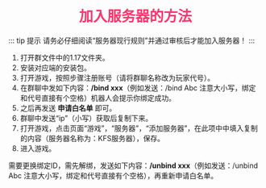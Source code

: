 # <div align="center"><font color=#FD366D>加入服务器的方法</font></div>
::: tip 提示
请务必仔细阅读“服务器现行规则”并通过审核后才能加入服务器！
:::
1. 打开群文件中的1.17文件夹。
2. 安装对应端的安装包。 
3. 打开游戏，按照步骤注册账号（请将群聊名称改为玩家代号）。
4. 在群聊中发如下内容：**/bind xxx**（例如发送：/bind Abc 注意大小写，绑定和代号直接有个空格）机器人会提示你绑定成功。
5. 之后再发送 **申请白名单** 即可。
6. 群聊中发送“ip”（小写）获取后复制下来。
7. 打开游戏，点击页面“游戏”，“服务器”，“添加服务器”，在此项中中填入复制的内容（服务器名称为：KFS服务器），保存。
8. 进入游戏。

需要更换绑定ID，需先解绑，发送如下内容：**/unbind xxx**（例如发送：/unbind Abc 注意大小写，绑定和代号直接有个空格），再重新申请白名单。